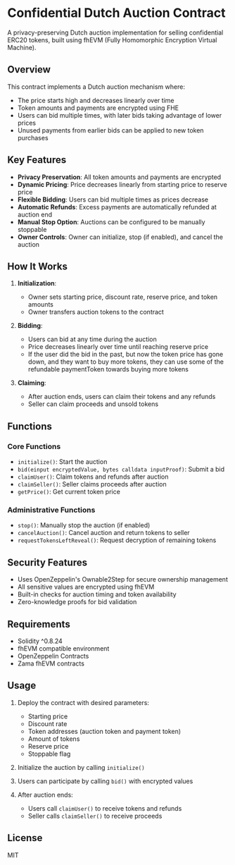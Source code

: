 # Confidential Dutch Auction Contract

A privacy-preserving Dutch auction implementation for selling confidential ERC20 tokens, built using fhEVM (Fully Homomorphic Encryption Virtual Machine).

## Overview

This contract implements a Dutch auction mechanism where:
- The price starts high and decreases linearly over time
- Token amounts and payments are encrypted using FHE
- Users can bid multiple times, with later bids taking advantage of lower prices
- Unused payments from earlier bids can be applied to new token purchases

## Key Features

- **Privacy Preservation**: All token amounts and payments are encrypted
- **Dynamic Pricing**: Price decreases linearly from starting price to reserve price
- **Flexible Bidding**: Users can bid multiple times as prices decrease
- **Automatic Refunds**: Excess payments are automatically refunded at auction end
- **Manual Stop Option**: Auctions can be configured to be manually stoppable
- **Owner Controls**: Owner can initialize, stop (if enabled), and cancel the auction

## How It Works

1. **Initialization**:
   - Owner sets starting price, discount rate, reserve price, and token amounts
   - Owner transfers auction tokens to the contract

2. **Bidding**:
   - Users can bid at any time during the auction
   - Price decreases linearly over time until reaching reserve price
   - If the user did the bid in the past, but now the token price has gone down, and they want to buy more tokens, they can use some of the refundable paymentToken towards buying more tokens

3. **Claiming**:
   - After auction ends, users can claim their tokens and any refunds
   - Seller can claim proceeds and unsold tokens

## Functions

### Core Functions
- `initialize()`: Start the auction
- `bid(einput encryptedValue, bytes calldata inputProof)`: Submit a bid
- `claimUser()`: Claim tokens and refunds after auction
- `claimSeller()`: Seller claims proceeds after auction
- `getPrice()`: Get current token price

### Administrative Functions
- `stop()`: Manually stop the auction (if enabled)
- `cancelAuction()`: Cancel auction and return tokens to seller
- `requestTokensLeftReveal()`: Request decryption of remaining tokens

## Security Features

- Uses OpenZeppelin's Ownable2Step for secure ownership management
- All sensitive values are encrypted using fhEVM
- Built-in checks for auction timing and token availability
- Zero-knowledge proofs for bid validation

## Requirements

- Solidity ^0.8.24
- fhEVM compatible environment
- OpenZeppelin Contracts
- Zama fhEVM contracts

## Usage

1. Deploy the contract with desired parameters:
   - Starting price
   - Discount rate
   - Token addresses (auction token and payment token)
   - Amount of tokens
   - Reserve price
   - Stoppable flag

2. Initialize the auction by calling `initialize()`

3. Users can participate by calling `bid()` with encrypted values

4. After auction ends:
   - Users call `claimUser()` to receive tokens and refunds
   - Seller calls `claimSeller()` to receive proceeds

## License

MIT
